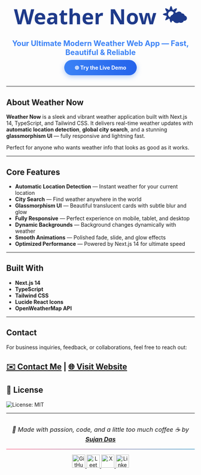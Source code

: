 <h1 align="center" style="font-size: 56px; font-weight: 900; font-family: 'Segoe UI', Tahoma, Geneva, Verdana, sans-serif; color: #1e3a8a; margin-bottom: 0;">
  Weather Now 🌤️
</h1>

<p align="center" style="font-size: 20px; font-weight: 700; color: #3b82f6; margin-top: 4px;">
  Your Ultimate Modern Weather Web App — Fast, Beautiful & Reliable
</p>

<p align="center" style="margin: 20px 0 40px;">
  <a href="https://weathernow-sujan.vercel.app/" target="_blank" style="background: linear-gradient(90deg, #3b82f6, #2563eb); color: white; padding: 12px 28px; border-radius: 9999px; font-weight: 700; text-decoration: none; box-shadow: 0 4px 14px rgba(59, 130, 246, 0.4);">
    🌐 Try the Live Demo
  </a>
</p>

---

## About Weather Now

**Weather Now** is a sleek and vibrant weather application built with Next.js 14, TypeScript, and Tailwind CSS. It delivers real-time weather updates with **automatic location detection**, **global city search**, and a stunning **glassmorphism UI** — fully responsive and lightning fast.

Perfect for anyone who wants weather info that looks as good as it works.

---

## Core Features

-  **Automatic Location Detection** — Instant weather for your current location  
-  **City Search** — Find weather anywhere in the world  
-  **Glassmorphism UI** — Beautiful translucent cards with subtle blur and glow  
-  **Fully Responsive** — Perfect experience on mobile, tablet, and desktop  
-  **Dynamic Backgrounds** — Background changes dynamically with weather  
-  **Smooth Animations** — Polished fade, slide, and glow effects  
-  **Optimized Performance** — Powered by Next.js 14 for ultimate speed  

---

## Built With

- **Next.js 14**  
- **TypeScript**  
- **Tailwind CSS**  
- **Lucide React Icons**  
- **OpenWeatherMap API**  

---

##  Contact

For business inquiries, feedback, or collaborations, feel free to reach out:

[✉️ Contact Me](mailto:contact@sujandas.info) | [🌐 Visit Website](https://www.sujandas.info)
---

## 📄 License

![License: MIT](https://img.shields.io/badge/License-MIT-yellow.svg)

---

<h3 align="center" style="font-style: italic; font-weight: normal; margin-top: 2rem;">
  🚀 Made with passion, code, and a little too much coffee ☕ by  
  <a href="https://www.sujandas.info" target="_blank" rel="noopener noreferrer"><strong>Sujan Das</strong></a>
</h3>

<hr style="border: none; height: 1px; background: linear-gradient(to right, #ff416c, #0077b5);" />

<p align="center">
  <a href="https://github.com/devsujandas" target="_blank" rel="noopener noreferrer">
    <img src="https://img.shields.io/badge/-000000?style=for-the-badge&logo=github&logoColor=white&labelColor=000000" height="35" alt="GitHub" />
  </a>
  <a href="https://leetcode.com/devsujandas" target="_blank" rel="noopener noreferrer">
    <img src="https://img.shields.io/badge/-FFA116?style=for-the-badge&logo=leetcode&logoColor=white&labelColor=FFA116" height="35" alt="LeetCode" />
  </a>
  <a href="https://x.com/devsujandas" target="_blank" rel="noopener noreferrer">
    <img src="https://img.shields.io/badge/-000000?style=for-the-badge&logo=x&logoColor=white&labelColor=000000" height="35" alt="X" />
  </a>
  <a href="https://in.linkedin.com/in/devsujandas" target="_blank" rel="noopener noreferrer">
    <img src="https://img.shields.io/badge/LinkedIn-0077B5?style=for-the-badge&logo=linkedin&logoColor=white" height="35" alt="LinkedIn" />
  </a>
</p>
